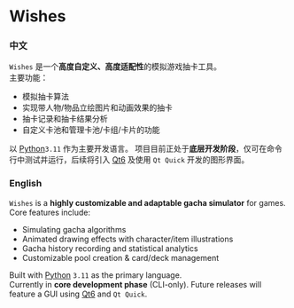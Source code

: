 # Wishes

### 中文

`Wishes` 是一个**高度自定义、高度适配性**的模拟游戏抽卡工具。<br>
主要功能：
- 模拟抽卡算法
- 实现带人物/物品立绘图片和动画效果的抽卡
- 抽卡记录和抽卡结果分析
- 自定义卡池和管理卡池/卡组/卡片的功能

以 [Python](https://www.python.org/)`3.11` 作为主要开发语言。
项目目前正处于**底层开发阶段**，仅可在命令行中测试并运行，后续将引入 [Qt6](https://www.qt.io/) 及使用 `Qt Quick` 开发的图形界面。<br>


### English

`Wishes` is a **highly customizable and adaptable gacha simulator** for games.<br>
Core features include:
- Simulating gacha algorithms
- Animated drawing effects with character/item illustrations
- Gacha history recording and statistical analytics
- Customizable pool creation & card/deck management

Built with [Python](https://www.python.org/) `3.11` as the primary language.<br>
Currently in **core development phase** (CLI-only). Future releases will feature a GUI using [Qt6](https://www.qt.io/) and `Qt Quick`.
